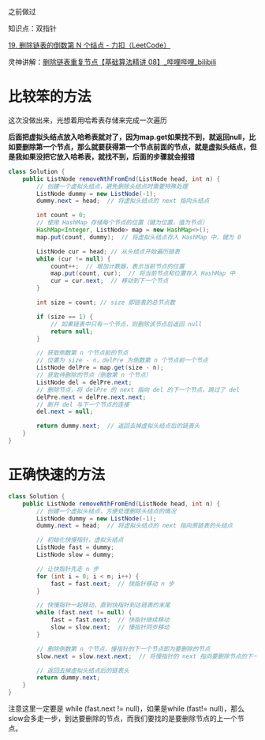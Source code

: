 



之前做过



知识点：双指针





[19. 删除链表的倒数第 N 个结点 - 力扣（LeetCode）](https://leetcode.cn/problems/remove-nth-node-from-end-of-list/description/?envType=study-plan-v2&envId=top-100-liked)







灵神讲解：[删除链表重复节点【基础算法精讲 08】_哔哩哔哩_bilibili](https://www.bilibili.com/video/BV1VP4y1Q71e/?vd_source=96c1635797a0d7626fb60e973a29da38)







# 比较笨的方法

这次没做出来，光想着用哈希表存储来完成一次遍历

**后面把虚拟头结点放入哈希表就对了，因为map.get如果找不到，就返回null，比如要删除第一个节点，那么就要获得第一个节点前面的节点，就是虚拟头结点，但是我如果没把它放入哈希表，就找不到，后面的步骤就会报错**



```java
class Solution {
    public ListNode removeNthFromEnd(ListNode head, int n) {
        // 创建一个虚拟头结点，避免删除头结点时需要特殊处理
        ListNode dummy = new ListNode(-1);
        dummy.next = head;  // 将虚拟头结点的 next 指向头结点

        int count = 0;
        // 使用 HashMap 存储每个节点的位置（键为位置，值为节点）
        HashMap<Integer, ListNode> map = new HashMap<>();
        map.put(count, dummy);  // 将虚拟头结点存入 HashMap 中，键为 0

        ListNode cur = head; // 从头结点开始遍历链表
        while (cur != null) {
            count++;  // 增加计数器，表示当前节点的位置
            map.put(count, cur);  // 将当前节点和位置存入 HashMap 中
            cur = cur.next;  // 移动到下一个节点
        }

        int size = count; // size 即链表的总节点数

        if (size == 1) {
            // 如果链表中只有一个节点，则删除该节点后返回 null
            return null;
        }

        // 获取倒数第 n 个节点前的节点
        // 位置为 size - n，delPre 为倒数第 n 个节点前一个节点
        ListNode delPre = map.get(size - n);
        // 获取待删除的节点（倒数第 n 个节点）
        ListNode del = delPre.next;
        // 删除节点，将 delPre 的 next 指向 del 的下一个节点，跳过了 del
        delPre.next = delPre.next.next;
        // 断开 del 与下一个节点的连接
        del.next = null;

        return dummy.next;  // 返回去掉虚拟头结点后的链表头
    }
}

```









# 正确快速的方法





```java
class Solution {
    public ListNode removeNthFromEnd(ListNode head, int n) {
        // 创建一个虚拟头结点，方便处理删除头结点的情况
        ListNode dummy = new ListNode(-1);
        dummy.next = head;  // 将虚拟头结点的 next 指向原链表的头结点

        // 初始化快慢指针，虚拟头结点
        ListNode fast = dummy;
        ListNode slow = dummy;

        // 让快指针先走 n 步
        for (int i = 0; i < n; i++) {
            fast = fast.next;  // 快指针移动 n 步
        }

        // 快慢指针一起移动，直到快指针到达链表的末尾
        while (fast.next != null) {
            fast = fast.next;  // 快指针继续移动
            slow = slow.next;  // 慢指针同步移动
        }

        // 删除倒数第 n 个节点，慢指针的下一个节点即为要删除的节点
        slow.next = slow.next.next;  // 将慢指针的 next 指向要删除节点的下一个节点

        // 返回去掉虚拟头结点后的链表头
        return dummy.next;
    }
}

```



注意这里一定要是 while (fast.next != null)，如果是while (fast!= null)，那么slow会多走一步，到达要删除的节点，而我们要找的是要删除节点的上一个节点。